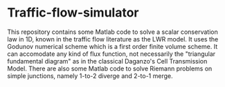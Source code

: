 # Traffic-flow-simulator

This repository contains some Matlab code to solve a scalar conservation law in 1D, known in the traffic flow literature as the LWR model. It uses the Godunov numerical scheme which is a first order finite volume scheme. It can accomodate any kind of flux function, not necessarily the "triangular fundamental diagram" as in the classical Daganzo's Cell Transmission Model.
There are also some Matlab code to solve Riemann problems on simple junctions, namely 1-to-2 diverge and 2-to-1 merge.

